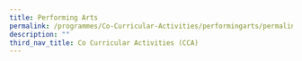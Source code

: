```yaml
---
title: Performing Arts
permalink: /programmes/Co-Curricular-Activities/performingarts/permalink/
description: ""
third_nav_title: Co Curricular Activities (CCA)
---
```

